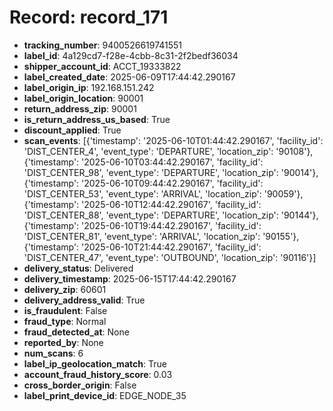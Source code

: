 # Record: record_171

- **tracking_number**: 9400526619741551
- **label_id**: 4a129cd7-f28e-4cbb-8c31-2f2bedf36034
- **shipper_account_id**: ACCT_19333822
- **label_created_date**: 2025-06-09T17:44:42.290167
- **label_origin_ip**: 192.168.151.242
- **label_origin_location**: 90001
- **return_address_zip**: 90001
- **is_return_address_us_based**: True
- **discount_applied**: True
- **scan_events**: [{'timestamp': '2025-06-10T01:44:42.290167', 'facility_id': 'DIST_CENTER_4', 'event_type': 'DEPARTURE', 'location_zip': '90108'}, {'timestamp': '2025-06-10T03:44:42.290167', 'facility_id': 'DIST_CENTER_98', 'event_type': 'DEPARTURE', 'location_zip': '90014'}, {'timestamp': '2025-06-10T09:44:42.290167', 'facility_id': 'DIST_CENTER_53', 'event_type': 'ARRIVAL', 'location_zip': '90059'}, {'timestamp': '2025-06-10T12:44:42.290167', 'facility_id': 'DIST_CENTER_88', 'event_type': 'DEPARTURE', 'location_zip': '90144'}, {'timestamp': '2025-06-10T19:44:42.290167', 'facility_id': 'DIST_CENTER_81', 'event_type': 'ARRIVAL', 'location_zip': '90155'}, {'timestamp': '2025-06-10T21:44:42.290167', 'facility_id': 'DIST_CENTER_47', 'event_type': 'OUTBOUND', 'location_zip': '90116'}]
- **delivery_status**: Delivered
- **delivery_timestamp**: 2025-06-15T17:44:42.290167
- **delivery_zip**: 60601
- **delivery_address_valid**: True
- **is_fraudulent**: False
- **fraud_type**: Normal
- **fraud_detected_at**: None
- **reported_by**: None
- **num_scans**: 6
- **label_ip_geolocation_match**: True
- **account_fraud_history_score**: 0.03
- **cross_border_origin**: False
- **label_print_device_id**: EDGE_NODE_35